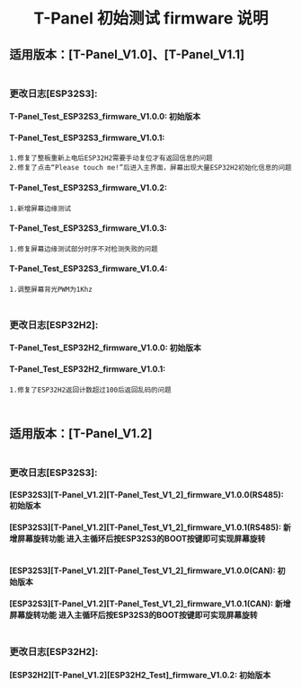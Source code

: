 <!--
 * @Description: None
 * @version: V1.0.0
 * @Author: LILYGO_L
 * @Date: 2023-09-12 18:12:36
 * @LastEditors: LILYGO_L
 * @LastEditTime: 2024-04-12 15:50:10
 * @License: GPL 3.0
-->
<h1 align = "center">T-Panel 初始测试 firmware 说明</h1>

## 适用版本：[T-Panel_V1.0]、[T-Panel_V1.1]
### <br />更改日志[ESP32S3]:
#### T-Panel_Test_ESP32S3_firmware_V1.0.0: 初始版本
#### T-Panel_Test_ESP32S3_firmware_V1.0.1:
    1.修复了整板重新上电后ESP32H2需要手动复位才有返回信息的问题
    2.修复了点击“Please touch me!”后进入主界面，屏幕出现大量ESP32H2初始化信息的问题
#### T-Panel_Test_ESP32S3_firmware_V1.0.2:
    1.新增屏幕边缘测试
#### T-Panel_Test_ESP32S3_firmware_V1.0.3:
    1.修复屏幕边缘测试部分时序不对检测失败的问题
#### T-Panel_Test_ESP32S3_firmware_V1.0.4:
    1.调整屏幕背光PWM为1Khz

### <br />更改日志[ESP32H2]:
#### T-Panel_Test_ESP32H2_firmware_V1.0.0: 初始版本
#### T-Panel_Test_ESP32H2_firmware_V1.0.1:
    1.修复了ESP32H2返回计数超过100后返回乱码的问题

## <br />适用版本：[T-Panel_V1.2]

### <br />更改日志[ESP32S3]:

#### [ESP32S3][T-Panel_V1.2][T-Panel_Test_V1_2]_firmware_V1.0.0(RS485): 初始版本
#### [ESP32S3][T-Panel_V1.2][T-Panel_Test_V1_2]_firmware_V1.0.1(RS485): 新增屏幕旋转功能 进入主循环后按ESP32S3的BOOT按键即可实现屏幕旋转

#### <br />[ESP32S3][T-Panel_V1.2][T-Panel_Test_V1_2]_firmware_V1.0.0(CAN): 初始版本
#### [ESP32S3][T-Panel_V1.2][T-Panel_Test_V1_2]_firmware_V1.0.1(CAN): 新增屏幕旋转功能 进入主循环后按ESP32S3的BOOT按键即可实现屏幕旋转


### <br />更改日志[ESP32H2]:
#### [ESP32H2][T-Panel_V1.2][ESP32H2_Test]_firmware_V1.0.2: 初始版本

